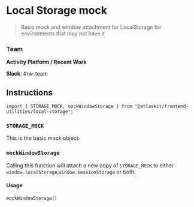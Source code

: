 # Local Storage mock

> Basic mock and window attachment for LocalStorage for environments that may not have it

### Team
**Activity Platform / Recent Work**

**Slack**: #rw-team

## Instructions

`import { STORAGE_MOCK, mockWindowStorage } from "@atlaskit/frontend-utilities/local-storage";`

### `STORAGE_MOCK`

This is the basic mock object.

### `mockWindowStorage`

Calling this function will attach a new copy of `STORAGE_MOCK` to either `window.localStorage`,`window.sessionStorage` or both.

#### Usage

`mockWindowStorage()`
